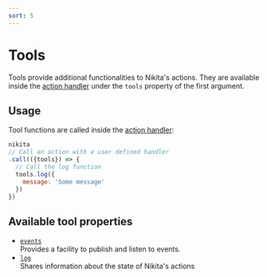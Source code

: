 ```yaml
---
sort: 5
---
```


# Tools

Tools provide additional functionalities to Nikita's actions. They are available inside the [action handler](/current/api/handler) under the `tools` property of the first argument.

## Usage

Tool functions are called inside the [action handler](/current/api/handler): 

```js
nikita
// Call an action with a user defined handler
.call(({tools}) => {
  // Call the log function
  tools.log({
    message: 'Some message'
  })
})
```

## Available tool properties

* [`events`](/current/api/tools/events/)   
  Provides a facility to publish and listen to events.
* [`log`](/current/api/tools/log/)    
  Shares information about the state of Nikita's actions
